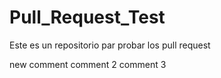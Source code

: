 # Pull_Request_Test
Este es un repositorio par probar los pull request

new comment
comment 2
comment 3